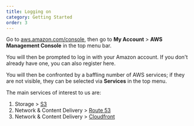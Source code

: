 ```yaml
---
title: Logging on
category: Getting Started
order: 3
---
```


Go to [aws.amazon.com/console](https://aws.amazon.com/console), then go to **My Account** > **AWS Management Console** in the top menu bar.

You will then be prompted to log in with your Amazon account. If you don't already have one, you can also register here.

You will then be confronted by a baffling number of AWS services; if they are not visible, they can be selected via **Services** in the top menu.

The main services of interest to us are:

1. Storage > [S3](https://s3.console.aws.amazon.com/s3)
2. Network & Content Delivery > [Route 53](https://console.aws.amazon.com/route53)
3. Network & Content Delivery > [Cloudfront](https://console.aws.amazon.com/cloudfront)
